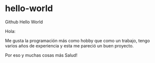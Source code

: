 # hello-world
Github Hello World

Hola:

Me gusta la programación más como hobby que como un trabajo, tengo varios años de experiencia y esta me pareció un buen proyecto.

Por eso y muchas cosas más Salud!
